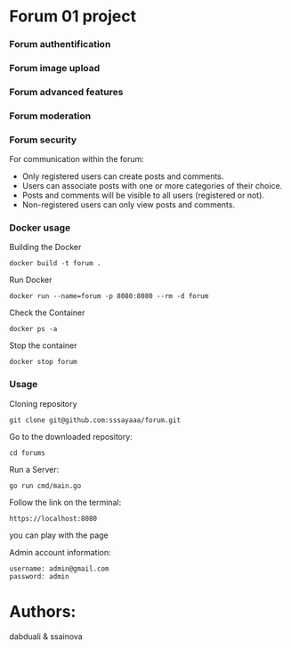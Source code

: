 # Forum 01 project

### Forum authentification

### Forum image upload

### Forum advanced features

### Forum moderation

### Forum security

For communication within the forum:

- Only registered users can create posts and comments.
- Users can associate posts with one or more categories of their choice.
- Posts and comments will be visible to all users (registered or not).
- Non-registered users can only view posts and comments.

### Docker usage

Building the Docker

```CMD/Terminal
docker build -t forum .
```

Run Docker

```CMD/Terminal
docker run --name=forum -p 8080:8080 --rm -d forum
```

Check the Container

```CMD/Terminal
docker ps -a
```

Stop the container

```CMD/Terminal
docker stop forum
```

### Usage

Cloning repository

```CMD/Terminal
git clone git@github.com:sssayaaa/forum.git
```

Go to the downloaded repository:

```CMD/Terminal
cd forums
```

Run a Server:

```CMD/Terminal
go run cmd/main.go
```

Follow the link on the terminal:

```CMD/Terminal
https://localhost:8080
```

you can play with the page

Admin account information:

```CMD/Terminal
username: admin@gmail.com
password: admin
```

# Authors:

dabduali & ssainova

